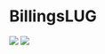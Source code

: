# BillingsLUG

<p>
  <img src="https://github.com/lannocc/lannocc/raw/main/billingslug/2011-11-17 wardriving.jpg">
  <img src="https://github.com/lannocc/lannocc/raw/main/billingslug/LANNOCC-BLUG-KULR8.png">
</p>

